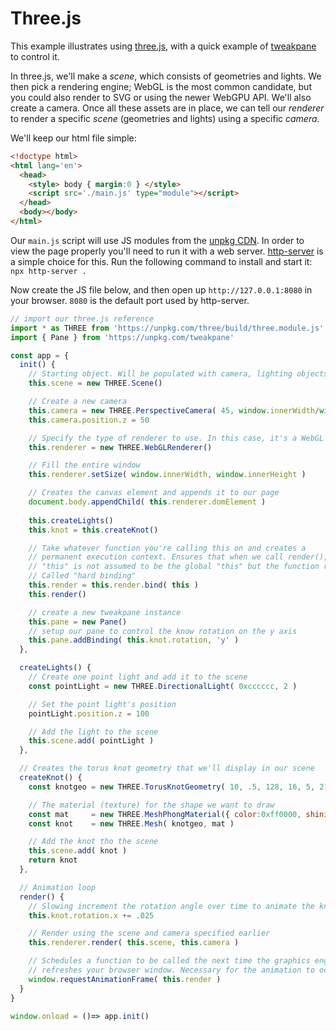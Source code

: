 # Three.js
This example illustrates using [three.js](threejs.org), with a quick example of [tweakpane](https://cocopon.github.io/tweakpane/) to control it.

In three.js, we'll make a *scene*, which consists of geometries and lights. We then pick a rendering engine; WebGL is the most common
candidate, but you could also render to SVG or using the newer WebGPU API. We'll also create a camera. Once all these assets are in place,
we can tell our *renderer* to render a specific *scene* (geometries and lights) using a specific *camera*.

We'll keep our html file simple:

```html
<!doctype html>
<html lang='en'>
  <head>
    <style> body { margin:0 } </style>
    <script src='./main.js' type="module"></script>
  </head>
  <body></body>
</html>

```

Our `main.js` script will use JS modules from the [unpkg CDN](https://unpkg.com). In order to view the page properly you'll
need to run it with a web server. [http-server](https://github.com/http-party/http-server) is a simple choice for this. Run
the following command to install and start it: `npx http-server .`

Now create the JS file below, and then open up `http://127.0.0.1:8080` in your browser. `8080` is the default port used
by http-server.

```js
// import our three.js reference
import * as THREE from 'https://unpkg.com/three/build/three.module.js'
import { Pane } from 'https://unpkg.com/tweakpane'

const app = {
  init() {
    // Starting object. Will be populated with camera, lighting objects, etc.
    this.scene = new THREE.Scene()

    // Create a new camera
    this.camera = new THREE.PerspectiveCamera( 45, window.innerWidth/window.innerHeight, 1, 1000 )
    this.camera.position.z = 50 

    // Specify the type of renderer to use. In this case, it's a WebGL renderer.
    this.renderer = new THREE.WebGLRenderer()

    // Fill the entire window
    this.renderer.setSize( window.innerWidth, window.innerHeight )

    // Creates the canvas element and appends it to our page
    document.body.appendChild( this.renderer.domElement )
	
    this.createLights()
    this.knot = this.createKnot()

    // Take whatever function you're calling this on and creates a 
    // permanent execution context. Ensures that when we call render(),
    // "this" is not assumed to be the global "this" but the function reference.
    // Called "hard binding"
    this.render = this.render.bind( this )
    this.render()

    // create a new tweakpane instance
    this.pane = new Pane()
    // setup our pane to control the know rotation on the y axis
    this.pane.addBinding( this.knot.rotation, 'y' )
  },

  createLights() {
    // Create one point light and add it to the scene
    const pointLight = new THREE.DirectionalLight( 0xcccccc, 2 )  

    // Set the point light's position
    pointLight.position.z = 100

    // Add the light to the scene
    this.scene.add( pointLight )
  },

  // Creates the torus knot geometry that we'll display in our scene 
  createKnot() {
    const knotgeo = new THREE.TorusKnotGeometry( 10, .5, 128, 16, 5, 21 )

    // The material (texture) for the shape we want to draw
    const mat     = new THREE.MeshPhongMaterial({ color:0xff0000, shininess:2000 }) 
    const knot    = new THREE.Mesh( knotgeo, mat )

    // Add the knot tho the scene
    this.scene.add( knot )
    return knot
  },

  // Animation loop
  render() {
    // Slowing increment the rotation angle over time to animate the knot
    this.knot.rotation.x += .025

    // Render using the scene and camera specified earlier
    this.renderer.render( this.scene, this.camera )

    // Schedules a function to be called the next time the graphics engine
    // refreshes your browser window. Necessary for the animation to occur.
    window.requestAnimationFrame( this.render )
  }
}

window.onload = ()=> app.init()
```
